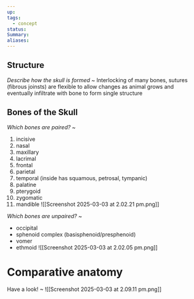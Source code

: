```yaml
---
up: 
tags:
  - concept
status: 
Summary:
aliases:
---
```

## Structure
*Describe how the skull is formed*
~
Interlocking of many bones, sutures (fibrous joinsts) are flexible to allow changes as animal grows and eventually infiltrate with bone to form single structure

## Bones of the Skull

*Which bones are paired?*
~
1. incisive
2. nasal
3. maxillary
4. lacrimal
5. frontal
6. parietal
7. temporal (inside has squamous, petrosal, tympanic)
8. palatine
9. pterygoid
10. zygomatic
11. mandible
![[Screenshot 2025-03-03 at 2.02.21 pm.png]]


*Which bones are unpaired?*
~
- occipital
- sphenoid complex (basisphenoid/presphenoid)
- vomer
- ethmoid
![[Screenshot 2025-03-03 at 2.02.05 pm.png]]


# Comparative anatomy
Have a look!
~
![[Screenshot 2025-03-03 at 2.09.11 pm.png]]